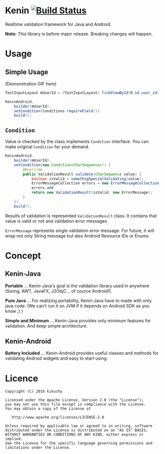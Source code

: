 # Kenin [![Build Status](https://travis-ci.org/kikuchy/kenin.svg?branch=master)](https://travis-ci.org/kikuchy/kenin)

Realtime validation framework for Java and Android.

**Note:** This library is before major release. Breaking changes will happen.


# Usage

## Simple Usage

(Demonstration GIF here)

```java
TextInputLayout mUserId = (TextInputLayout) findViewById(R.id.user_id);

KeninAndroid.
    builder(mUserId).
    setCondition(Conditions.requireField()).
    build();
```


## `Condition`

Value is checked by the class implements `Condition` interface.
You can make original `Condition` for your demand.

```java
KeninAndroid.
    builder(mUserId).
    setCondition(new Condition<CharSequence>() {
        @Override
        public ValidationResult validate(CharSequence value) {
            boolean isValid = somethigSpecialValidating(value);
            ErrorMessageCollection errors = new ErrorMessageCollection();
            errors.add
            return new ValidationResult(isValid, new ErrorMessage);
        }
    }).
    build();
```

Results of validation is represented `ValidationResult` class. It contains that value is valid or not and validation error messages.

`ErrorMessage` represents single validation error message. For future, it will wrap not only String message but also Android Resource IDs or Enums.


# Concept

## Kenin-Java

**Portable** ... Kenin-Java's goal is the validation library used in anywhere (Swing, AWT, JavaFX, J2ObjC... of cource Android!).

**Pure Java** ... For realizing portability, Kenin-Java have to made with only java code. (We can't run it on JVM if it depends on Android SDK as you know ;) )

**Simple and Minimum** ... Kenin-Java provides only minimum features for validation. And keep simple architecture.


## Kenin-Android

**Battery Included** ... Kenin-Android provides useful classes and methods for validating Android widgets and easy to start using.



# Licence

    Copyright (C) 2016 kikuchy

    Licensed under the Apache License, Version 2.0 (the "License");
    you may not use this file except in compliance with the License.
    You may obtain a copy of the License at

       http://www.apache.org/licenses/LICENSE-2.0

    Unless required by applicable law or agreed to in writing, software
    distributed under the License is distributed on an "AS IS" BASIS,
    WITHOUT WARRANTIES OR CONDITIONS OF ANY KIND, either express or implied.
    See the License for the specific language governing permissions and
    limitations under the License.